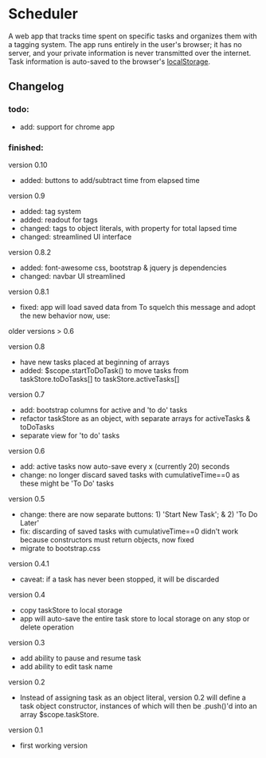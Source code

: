 # Scheduler

A web app that tracks time spent on specific tasks and organizes them with a tagging system. The app runs entirely in the user's browser; it has no server, and your private information is never transmitted over the internet. Task information is auto-saved to the browser's [localStorage](https://developer.mozilla.org/en-US/docs/Web/API/Storage/LocalStorage).

## Changelog

### todo:
* add: support for chrome app

### finished:

version 0.10
* added: buttons to add/subtract time from elapsed time

version 0.9
* added: tag system
* added: readout for tags
* changed: tags to object literals, with property for total lapsed time
* changed: streamlined UI interface

version 0.8.2
* added: font-awesome css, bootstrap & jquery js dependencies
* changed: navbar UI streamlined

version 0.8.1
* fixed: app will load saved data from
To squelch this message and adopt the new behavior now, use:

 older versions > 0.6

version 0.8
* have new tasks placed at beginning of arrays
* added: $scope.startToDoTask() to move tasks from taskStore.toDoTasks[] to taskStore.activeTasks[]

version 0.7
* add: bootstrap columns for active and 'to do' tasks
* refactor taskStore as an object, with separate arrays for activeTasks & toDoTasks
* separate view for 'to do' tasks

version 0.6
* add: active tasks now auto-save every x (currently 20) seconds
* change: no longer discard saved tasks with cumulativeTime==0 as these might be 'To Do' tasks

version 0.5
* change: there are now separate buttons: 1) 'Start New Task'; & 2) 'To Do Later'
* fix: discarding of saved tasks with cumulativeTime==0 didn't work because constructors must return objects, now fixed
* migrate to bootstrap.css

version 0.4.1
* caveat: if a task has never been stopped, it will be discarded

version 0.4
* copy taskStore to local storage
* app will auto-save the entire task store to local storage on any stop or delete operation

version 0.3
* add ability to pause and resume task
* add ability to edit task name

version 0.2
* Instead of assigning task as an object literal, version 0.2 will define a task object constructor, instances of which will then be .push()'d into an array $scope.taskStore.

version 0.1
* first working version
